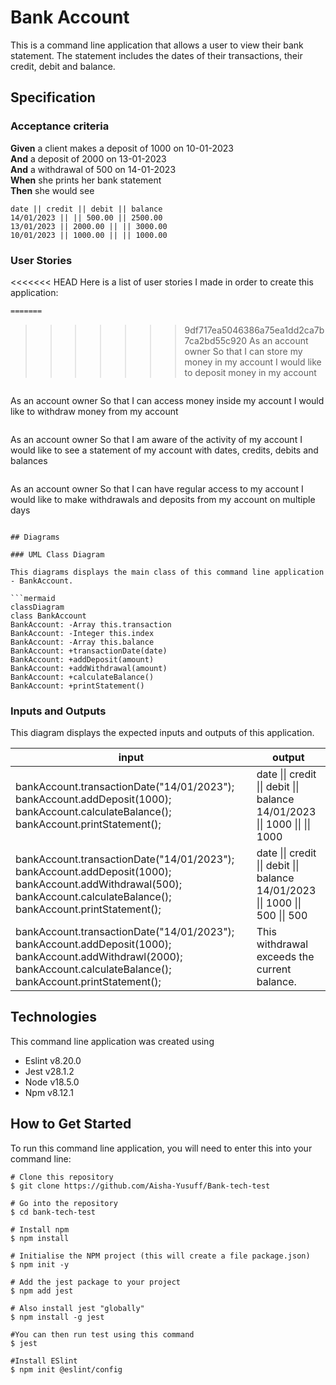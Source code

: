 # Bank Account

This is a command line application that allows a user to view their bank statement. The statement includes the dates of their transactions, their credit, debit and balance.

## Specification

### Acceptance criteria

**Given** a client makes a deposit of 1000 on 10-01-2023  
**And** a deposit of 2000 on 13-01-2023  
**And** a withdrawal of 500 on 14-01-2023  
**When** she prints her bank statement  
**Then** she would see

```
date || credit || debit || balance
14/01/2023 || || 500.00 || 2500.00
13/01/2023 || 2000.00 || || 3000.00
10/01/2023 || 1000.00 || || 1000.00
```

### User Stories

<<<<<<< HEAD
Here is a list of user stories I made in order to create this application:

```bash
=======
```

> > > > > > > 9df717ea5046386a75ea1dd2ca7b7ca2bd55c920
> > > > > > > As an account owner
> > > > > > > So that I can store my money in my account
> > > > > > > I would like to deposit money in my account

```

```

As an account owner
So that I can access money inside my account
I would like to withdraw money from my account

```

```

As an account owner
So that I am aware of the activity of my account
I would like to see a statement of my account with dates, credits, debits and balances

```

```

As an account owner
So that I can have regular access to my account
I would like to make withdrawals and deposits from my account on multiple days

````

## Diagrams

### UML Class Diagram

This diagrams displays the main class of this command line application - BankAccount.

```mermaid
classDiagram
class BankAccount
BankAccount: -Array this.transaction
BankAccount: -Integer this.index
BankAccount: -Array this.balance
BankAccount: +transactionDate(date)
BankAccount: +addDeposit(amount)
BankAccount: +addWithdrawal(amount)
BankAccount: +calculateBalance()
BankAccount: +printStatement()
````

### Inputs and Outputs

This diagram displays the expected inputs and outputs of this application.

| input                                                                                                                                                                  | output                                                                          |
| ---------------------------------------------------------------------------------------------------------------------------------------------------------------------- | ------------------------------------------------------------------------------- |
| bankAccount.transactionDate("14/01/2023"); bankAccount.addDeposit(1000); bankAccount.calculateBalance(); bankAccount.printStatement();                                 | date \|\| credit \|\| debit \|\| balance 14/01/2023 \|\| 1000 \|\| \|\| 1000    |
| bankAccount.transactionDate("14/01/2023"); bankAccount.addDeposit(1000); bankAccount.addWithdrawal(500); bankAccount.calculateBalance(); bankAccount.printStatement(); | date \|\| credit \|\| debit \|\| balance 14/01/2023 \|\| 1000 \|\| 500 \|\| 500 |
| bankAccount.transactionDate("14/01/2023"); bankAccount.addDeposit(1000); bankAccount.addWithdrawl(2000); bankAccount.calculateBalance(); bankAccount.printStatement(); | This withdrawal exceeds the current balance.                                    |

## Technologies

This command line application was created using

- Eslint v8.20.0
- Jest v28.1.2
- Node v18.5.0
- Npm v8.12.1

## How to Get Started

To run this command line application, you will need to enter this into your command line:

```
# Clone this repository
$ git clone https://github.com/Aisha-Yusuff/Bank-tech-test
```

```
# Go into the repository
$ cd bank-tech-test
```

```
# Install npm
$ npm install
```

```
# Initialise the NPM project (this will create a file package.json)
$ npm init -y
```

```
# Add the jest package to your project
$ npm add jest
```

```
# Also install jest "globally"
$ npm install -g jest
```

```
#You can then run test using this command
$ jest
```

```
#Install ESlint
$ npm init @eslint/config
```
